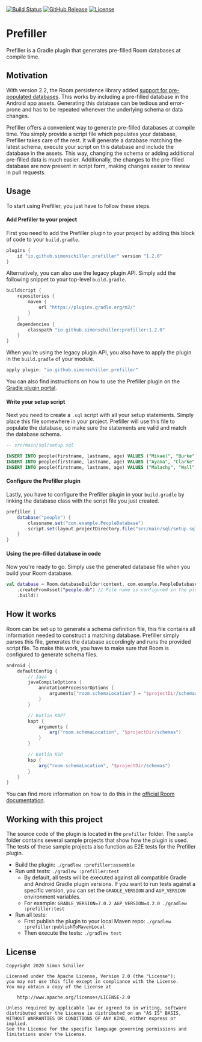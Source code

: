 [![Build Status](https://img.shields.io/github/workflow/status/simonschiller/prefiller/CI)](https://github.com/simonschiller/prefiller/actions)
[![GitHub Release](https://img.shields.io/github/v/release/simonschiller/prefiller)](https://github.com/simonschiller/prefiller/releases)
[![License](https://img.shields.io/github/license/simonschiller/prefiller)](https://github.com/simonschiller/prefiller/blob/main/LICENSE)

# Prefiller

Prefiller is a Gradle plugin that generates pre-filled Room databases at compile time. 

## Motivation

With version 2.2, the Room persistence library added [support for pre-populated databases](https://medium.com/androiddevelopers/packing-the-room-pre-populate-your-database-with-this-one-method-333ae190e680). This works by including a pre-filled database in the Android app assets. Generating this database can be tedious and error-prone and has to be repeated whenever the underlying schema or data changes.

Prefiller offers a convenient way to generate pre-filled databases at compile time. You simply provide a script file which populates your database, Prefiller takes care of the rest. It will generate a database matching the latest schema, execute your script on this database and include the database in the assets. This way, changing the schema or adding additional pre-filled data is much easier. Additionally, the changes to the pre-filled database are now present in script form, making changes easier to review in pull requests.

## Usage

To start using Prefiller, you just have to follow these steps.

#### Add Prefiller to your project

First you need to add the Prefiller plugin to your project by adding this block of code to your `build.gradle`.

```groovy
plugins {
    id "io.github.simonschiller.prefiller" version "1.2.0"
}
```

Alternatively, you can also use the legacy plugin API. Simply add the following snippet to your top-level `build.gradle`.

```groovy
buildscript {
    repositories {
        maven {
            url "https://plugins.gradle.org/m2/"
        }
    }
    dependencies {
        classpath "io.github.simonschiller:prefiller:1.2.0"
    }
}
```

When you're using the legacy plugin API, you also have to apply the plugin in the `build.gradle` of your module.

```groovy
apply plugin: "io.github.simonschiller.prefiller"
```

You can also find instructions on how to use the Prefiller plugin on the [Gradle plugin portal](https://plugins.gradle.org/plugin/io.github.simonschiller.prefiller).

#### Write your setup script

Next you need to create a `.sql` script with all your setup statements. Simply place this file somewhere in your project. Prefiller will use this file to populate the database, so make sure the statements are valid and match the database schema.

```sql
-- src/main/sql/setup.sql

INSERT INTO people(firstname, lastname, age) VALUES ("Mikael", "Burke", 38);
INSERT INTO people(firstname, lastname, age) VALUES ("Ayana", "Clarke", 12);
INSERT INTO people(firstname, lastname, age) VALUES ("Malachy", "Wall", 24);
```

#### Configure the Prefiller plugin

Lastly, you have to configure the Prefiller plugin in your `build.gradle` by linking the database class with the script file you just created.

```groovy
prefiller {
    database("people") {
        classname.set("com.example.PeopleDatabase")
        script.set(layout.projectDirectory.file("src/main/sql/setup.sql"))
    }
}
```

#### Using the pre-filled database in code

Now you're ready to go. Simply use the generated database file when you build your Room database.

```kotlin
val database = Room.databaseBuilder(context, com.example.PeopleDatabase::class.java, "people.db")
    .createFromAsset("people.db") // File name is configured in the plugin
    .build()
```

## How it works

Room can be set up to generate a schema definition file, this file contains all information needed to construct a matching database. Prefiller simply parses this file, generates the database accordingly and runs the provided script file. To make this work, you have to make sure that Room is configured to generate schema files.

```groovy
android {
    defaultConfig {
        // Java
        javaCompileOptions {
            annotationProcessorOptions {
                arguments["room.schemaLocation"] = "$projectDir/schemas".toString()
            }
        }

        // Kotlin KAPT
        kapt {
            arguments {
                arg("room.schemaLocation", "$projectDir/schemas")
            }
        }

        // Kotlin KSP
        ksp {
            arg("room.schemaLocation", "$projectDir/schemas")
        }
    }
}
```

You can find more information on how to do this in the [official Room documentation](https://developer.android.com/training/data-storage/room/migrating-db-versions#export-schema).

## Working with this project

The source code of the plugin is located in the `prefiller` folder. The `sample` folder contains several sample projects that show how the plugin is used. The tests of these sample projects also function as E2E tests for the Prefiller plugin.

* Build the plugin: `./gradlew :prefiller:assemble`
* Run unit tests: `./gradlew :prefiller:test`
    * By default, all tests will be executed against all compatible Gradle and Android Gradle plugin versions. If you want to run tests against a specific version, you can set the `GRADLE_VERSION` and `AGP_VERSION` environment variables.
    * For example: `GRADLE_VERSION=7.0.2 AGP_VERSION=4.2.0 ./gradlew :prefiller:test`
* Run all tests:
    * First publish the plugin to your local Maven repo: `./gradlew :prefiller:publishToMavenLocal`
    * Then execute the tests: `./gradlew test`

## License

```
Copyright 2020 Simon Schiller

Licensed under the Apache License, Version 2.0 (the "License");
you may not use this file except in compliance with the License.
You may obtain a copy of the License at

    http://www.apache.org/licenses/LICENSE-2.0

Unless required by applicable law or agreed to in writing, software
distributed under the License is distributed on an "AS IS" BASIS,
WITHOUT WARRANTIES OR CONDITIONS OF ANY KIND, either express or implied.
See the License for the specific language governing permissions and
limitations under the License.
```
